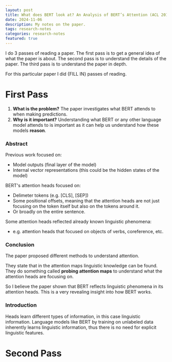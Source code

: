 ```yaml
---
layout: post
title: What does BERT look at? An Analysis of BERT’s Attention (ACL 2019)
date: 2024-11-06
description: My notes on the paper.
tags: research-notes
categories: research-notes
featured: true
---
```


I do 3 passes of reading a paper. The first pass is to get a general idea of what the paper is about. The second pass is to understand the details of the paper. The third pass is to understand the paper in depth.

For this particular paper I did {FILL IN} passes of reading.

# First Pass

1. **What is the problem?** The paper investigates what BERT attends to when making predictions.
2. **Why is it important?** Understanding what BERT or any other language model attends to is important as it can help us understand how these models **reason**.

### Abstract
Previous work focused on:
- Model outputs (final layer of the model)
- Internal vector representations (this could be the hidden states of the model)

BERT's attention heads focused on:
- Delimeter tokens (e.g. [CLS], [SEP])
- Some positional offsets, meaning that the attention heads are not just focusing on the token itself but also on the tokens around it.
- Or broadly on the entire sentence.

Some attention heads reflected already known linguistic phenomena:
- e.g. attention heads that focused on objects of verbs, coreference, etc.

### Conclusion
The paper proposed different methods to understand attention.

They state that in the attention maps linguistic knowledge can be found. They do something called **probing attention maps** to understand what the attention heads are focusing on.

So I believe the paper shown that BERT reflects linguistic phenomena in its attention heads. This is a very revealing insight into how BERT works.

### Introduction
Heads learn different types of information, in this case linguistic information. Language models like BERT by training on unlabeled data inherently learns linguistic information, thus there is no need for explicit linguistic features.

# Second Pass